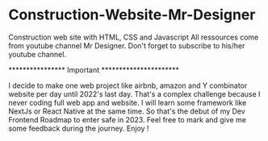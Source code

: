 # Construction-Website-Mr-Designer
Construction web site with HTML, CSS and Javascript
All ressources come from youtube channel Mr Designer.
Don't forget to subscribe to his/her youtube channel.



**************** Important **********************

I decide to make one web project like airbnb, amazon and Y combinator website per day until 2022's last day.
That's a complex challenge because I never coding full web app and website.
I will learn some framework like NextJs or React Native at the same time.
So that's the debut of my Dev Frontend Roadmap to enter safe in 2023.
Feel free to mark and give me some feedback during the journey.
Enjoy !
